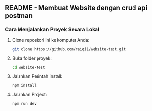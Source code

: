 ## README - Membuat Website dengan crud api postman

### Cara Menjalankan Proyek Secara Lokal
1. Clone repositori ini ke komputer Anda:
   ```bash
   git clone https://github.com/raiqi1/website-test.git
   ```
2. Buka folder proyek:
   ```bash
   cd website-test
   ```
3. Jalankan Perintah install:
   ```bash
   npm install
   ```
4. Jalankan Project:
   ```bash
   npm run dev
   ```



